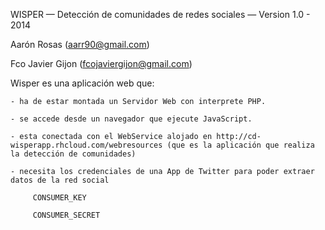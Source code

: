 WISPER 
—
Detección de comunidades de redes sociales
—
Version 1.0 - 2014

Aarón Rosas (aarr90@gmail.com)

Fco Javier Gijon (fcojaviergijon@gmail.com)

Wisper es una aplicación web que:

    - ha de estar montada un Servidor Web con interprete PHP.

    - se accede desde un navegador que ejecute JavaScript.

    - esta conectada con el WebService alojado en http://cd-wisperapp.rhcloud.com/webresources (que es la aplicación que realiza la detección de comunidades)

    - necesita los credenciales de una App de Twitter para poder extraer datos de la red social

         CONSUMER_KEY

         CONSUMER_SECRET

